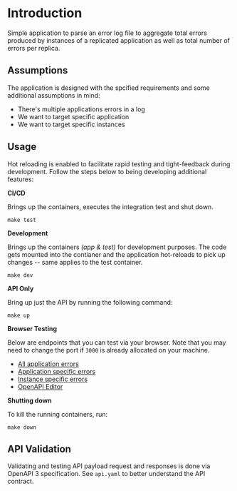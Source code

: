 # Introduction

Simple application to parse an error log file to aggregate total errors produced by instances of a replicated application as well as total number of errors per replica.

## Assumptions

The application is designed with the spcified requirements and some additional assumptions in mind:

- There's multiple applications errors in a log
- We want to target specific application
- We want to target specific instances

## Usage

Hot reloading is enabled to facilitate rapid testing and tight-feedback during development. Follow the steps below to being developing additional features:

**CI/CD**

Brings up the containers, executes the integration test and shut down.

```
make test
```

**Development**

Brings up the containers _(app & test)_ for development purposes. The code gets mounted into the contianer and the application hot-reloads to pick up changes -- same applies to the test container.

```
make dev
```

**API Only**

Bring up just the API by running the following command:

```
make up
```

**Browser Testing**

Below are endpoints that you can test via your browser. Note that you may need to change the port if `3000` is already allocated on your machine.

- [All application errors](http://localhost:3000/errors/)
- [Application specific errors](http://localhost:3000/errors/api-gateway/)
- [Instance specific errors](http://localhost:3000/errors/api-gateway/ffd3082fe09d)
- [OpenAPI Editor](http://localhost:3000)

**Shutting down**

To kill the running containers, run:

```
make down
```

## API Validation

Validating and testing API payload request and responses is done via OpenAPI 3 specification. See `api.yaml` to better understand the API contract.
